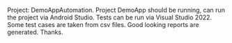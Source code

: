 Project: DemoAppAutomation.
Project DemoApp should be running, can run the project via Android Studio.
Tests can be run via Visual Studio 2022.
Some test cases are taken from csv files.
Good looking reports are generated.
Thanks.
